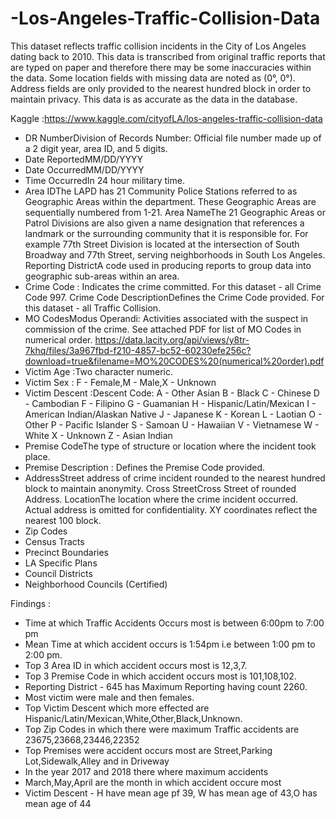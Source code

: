 # -Los-Angeles-Traffic-Collision-Data
This dataset reflects traffic collision incidents in the City of Los Angeles dating back to 2010. This data is transcribed from original traffic reports that are typed on paper and therefore there may be some inaccuracies within the data. Some location fields with missing data are noted as (0°, 0°). Address fields are only provided to the nearest hundred block in order to maintain privacy. This data is as accurate as the data in the database.

Kaggle :https://www.kaggle.com/cityofLA/los-angeles-traffic-collision-data
- DR NumberDivision of Records Number: Official file number made up of a 2 digit year, area ID, and 5 digits.
- Date ReportedMM/DD/YYYY
- Date OccurredMM/DD/YYYY
- Time OccurredIn 24 hour military time.
- Area IDThe LAPD has 21 Community Police Stations referred to as Geographic Areas within the department. These Geographic Areas are sequentially numbered from 1-21.
Area NameThe 21 Geographic Areas or Patrol Divisions are also given a name designation that references a landmark or the surrounding community that it is responsible for. For example 77th Street Division is located at the intersection of South Broadway and 77th Street, serving neighborhoods in South Los Angeles.
Reporting DistrictA code used in producing reports to group data into geographic sub-areas within an area. 
- Crime Code : Indicates the crime committed. For this dataset - all Crime Code 997.
Crime Code DescriptionDefines the Crime Code provided. For this dataset - all Traffic Collision.
- MO CodesModus Operandi: Activities associated with the suspect in commission of the crime. See attached PDF for list of MO Codes in numerical order. https://data.lacity.org/api/views/y8tr-7khq/files/3a967fbd-f210-4857-bc52-60230efe256c?download=true&filename=MO%20CODES%20(numerical%20order).pdf
- Victim Age :Two character numeric.
- Victim Sex : F - Female,M - Male,X - Unknown
- Victim Descent :Descent Code: A - Other Asian B - Black C - Chinese D - Cambodian F - Filipino G - Guamanian H - Hispanic/Latin/Mexican I - American Indian/Alaskan Native J - Japanese K - Korean L - Laotian O - Other P - Pacific Islander S - Samoan U - Hawaiian V - Vietnamese W - White X - Unknown Z - Asian Indian
- Premise CodeThe type of structure or location where the incident took place.
- Premise Description : Defines the Premise Code provided.
- AddressStreet address of crime incident rounded to the nearest hundred block to maintain anonymity.
Cross StreetCross Street of rounded Address.
LocationThe location where the crime incident occurred. Actual address is omitted for confidentiality. XY coordinates reflect the nearest 100 block.
- Zip Codes
- Census Tracts
- Precinct Boundaries
- LA Specific Plans
- Council Districts
- Neighborhood Councils (Certified)

Findings :
- Time at which Traffic Accidents Occurs most is between 6:00pm to 7:00 pm
- Mean Time at which accident occurs is 1:54pm i.e between 1:00 pm to 2:00 pm. 
- Top 3 Area ID in which accident occurs most is 12,3,7.
- Top 3 Premise Code in which accident occurs most is 101,108,102.
- Reporting District - 645 has Maximum Reporting having count 2260.
- Most victim were male and then females.
- Top Victim Descent which more effected are Hispanic/Latin/Mexican,White,Other,Black,Unknown.
- Top Zip Codes in which there were maximum Traffic accidents are 23675,23668,23446,22352 
- Top Premises were accident occurs most are Street,Parking Lot,Sidewalk,Alley and in Driveway
- In the year 2017 and 2018 there where maximum accidents
- March,May,April are the month in which accident occure most
- Victim Descent - H have mean age pf 39, W has mean age of 43,O has mean age of 44

